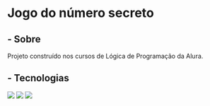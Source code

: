 <h1>Jogo do número secreto</h1>

<h2>- Sobre</h2>
<p>Projeto construído nos cursos de Lógica de Programação da Alura.</p>

<h2>- Tecnologias</h2>
<div>
    <img src="https://img.shields.io/badge/HTML-239120?style=for-the-badge&logo-html5&logoColor=white">
    <img src="https://img.shields.io/badge/CSS-239120?style=for-the-badge&logo-css3&logoColor=white">
    <img src="https://img.shields.io/badge/JavaScript-F7DF1E?style=for-the-badge&logo=javascript&logoColor=black">
</div>

